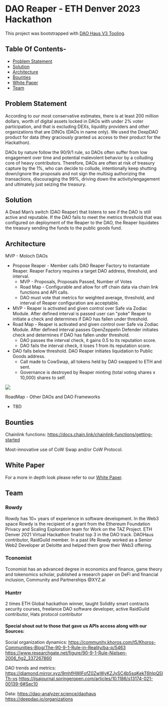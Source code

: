 # DAO Reaper - ETH Denver 2023 Hackathon

This project was bootstrapped with [DAO Haus V3 Tooling](https://github.com/HausDAO/dao-app-starter-vite).

## Table Of Contents-

- [Problem Statement](#problem-statement)
- [Solution](#solution)
- [Architecture](#architecture)
- [Bounties](#bounties)
- [White Paper](#white-paper)
- [Team](#team)

## Problem Statement

According to our most conservative estimates, there is at least 200 million dollars, worth of digital assets locked in DAOs with under 2% voter participation, and that is excluding DEXs, liquidity providers and other organizations that are DINOs (DAOs in name only). We used the DeepDAO product for data (they graciously granted us access to their product for the Hackathon).

DAOs by nature follow the 90/9/1 rule, so DAOs often suffer from low engagement over time and potential malevolent behavior by a colluding core of heavy contributors. Therefore, DAOs are often at risk of treasury capture by the 1%, who can decide to collude, intentionally keep shutting down/ignore the proposals and not sign the multisig authorizing the transactions, discouraging the 99%, driving down the activity/engagement and ultimately just seizing the treasury.

## Solution

A Dead Man’s switch (DAO Reaper) that listens to see if the DAO is still active and reputable. If the DAO fails to meet the metrics threshold that was configured on deployment of the Reaper to the DAO, the Reaper liquidates the treasury sending the funds to the public goods fund.

## Architecture

MVP - Moloch DAOs

- Propose Reaper - Member calls DAO Reaper Factory to instantiate Reaper. Reaper Factory requires a target DAO address, threshold, and interval.
  - MVP - Proposals, Proposals Passed, Number of Votes
  - Road Map - Configurable and allow for off chain data via chain link functions and API calls.
  - DAO must vote that metrics for weighted average, threshold, and interval of Reaper configuration are acceptable.
- MVP - Reaper is activated and given control over Safe via Zodiac Module. After defined interval is passed user can "poke" Reaper to initiate a check and determines if DAO has fallen under threshold.
- Road Map - Reaper is activated and given control over Safe via Zodiac Module. After defined interval passes OpenZeppelin Defender initiates check and determines if DAO has fallen under threshold.
  - DAO passes the interval check, it gains 0.5 to its reputation score.
  - DAO fails the interval check, it loses 1 from its reputation score.
- DAO falls below threshold. DAO Reaper initiates liquidation to Public Goods address.
  - Call made to CowSwap, all tokens held by DAO swapped to ETH and sent.
  - Governance is destroyed by Reaper minting (total voting shares x 10,000) shares to self.

![](https://i.imgur.com/st40b9N.png)

RoadMap - Other DAOs and DAO Frameworks

- TBD

## Bounties

Chainlink functions:
https://docs.chain.link/chainlink-functions/getting-started

Most-innovative use of CoW Swap and/or CoW Protocol.

## White Paper

For a more in depth look please refer to our [White Paper](https://github.com/DaoReaper/eth-denver/files/10891470/README.docx).

## Team

### Rowdy

Rowdy has 10+ years of experience in software development. In the Web3 space Rowdy is the recipient of a grant from the Ethereum Foundation Privacy and Scaling Exploration team for Work on the TAZ Project. ETH Denver 2021 Virtual Hackathon finalist top 3 in the DAO track. DAOHaus contributor, RaidGuild member. In a past life Rowdy worked as a Senior Web2 Developer at Deloitte and helped them grow their Web3 offering.

### Tconomist

Tconomist has an advanced degree in economics and finance, game theory and tokenomics scholar, published a research paper on DeFi and financial inclusion, Community and Partnerships @XYZ.ai

### Huntrr

2 times ETH Global hackathon winner, taught Solidity smart contracts security courses, freelance DAO software developer, active RaidGuild contributor, Hats protocol contributor

#### Special shout out to those that gave us APIs access along with our Sources:

Social organization dynamics:
https://community.khoros.com/t5/Khoros-Communities-Blog/The-90-9-1-Rule-in-Reality/ba-p/5463
https://www.researchgate.net/figure/90-9-1-Rule-Nielsen-2006_fig2_337267860

DAO trends and metrics:
https://diamond.mirror.xyz/9mhfHWIFofZ0ZwWyKZJySC4b5sqKekT6hIpQ5lTh-vs
https://jisajournal.springeropen.com/articles/10.1186/s13174-021-00139-6#Sec10

Data:
https://dao-analyzer.science/daohaus
https://deepdao.io/organizations
